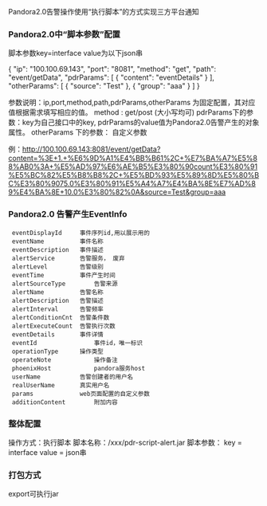 Pandora2.0告警操作使用“执行脚本”的方式实现三方平台通知

### Pandora2.0中“脚本参数”配置

脚本参数key=interface
value为以下json串

{
  "ip": "100.100.69.143",
  "port": "8081",
  "method": "get",
  "path": "event/getData",
  "pdrParams": [
    {
      "content": "eventDetails"
    }
  ],
  "otherParams": [
    {
      "source": "Test"
    },
    {
      "group": "aaa"
    }
  ]
}

参数说明：ip,port,method,path,pdrParams,otherParams 为固定配置，其对应值根据需求填写相应的值。
method : get/post	(大小写均可)
pdrParams下的参数：key为自己接口中的key, pdrParams的value值为Pandora2.0告警产生的对象属性。
otherParams 下的参数：	自定义参数

例：http://100.100.69.143:8081/event/getData?content=%3E+1.+%E6%9D%A1%E4%BB%B61%2C+%E7%BA%A7%E5%88%AB0%3A+%E5%AD%97%E6%AE%B5%E3%80%90count%E3%80%91%E5%BC%82%E5%B8%B8%2C+%E5%BD%93%E5%89%8D%E5%80%BC%E3%80%9075.0%E3%80%91%E5%A4%A7%E4%BA%8E%E7%AD%89%E4%BA%8E+10.0%E3%80%82%0A&source=Test&group=aaa

### Pandora2.0 告警产生EventInfo
  	 eventDisplayId	 	事件序列id,用以展示用的
     eventName			事件名称
     eventDescription 	事件描述
     alertService		告警服务， 废弃
     alertLevel			告警级别
     eventTime			事件产生时间
     alertSourceType		告警来源
     alertName			告警名称
     alertDescription	告警描述
     alertInterval		告警频率
     alertConditionCnt	告警条件数
     alertExecuteCount	告警执行次数
     eventDetails		事件详情
     eventId				事件id，唯一标识
     operationType		操作类型
     operateNote	 		操作备注
     phoenixHost			pandora服务host
     userName			告警创建者的用户名
     realUserName		真实用户名
     params				web页面配置的自定义参数
     additionContent		附加内容

### 整体配置
操作方式：执行脚本
脚本名称：/xxx/pdr-script-alert.jar
脚本参数：
	key = interface 
	value = json串


### 打包方式
export可执行jar


